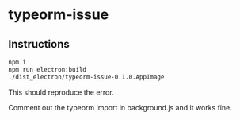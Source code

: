# typeorm-issue

## Instructions

```bash
npm i
npm run electron:build
./dist_electron/typeorm-issue-0.1.0.AppImage
```

This should reproduce the error.

Comment out the typeorm import in background.js and it works fine.